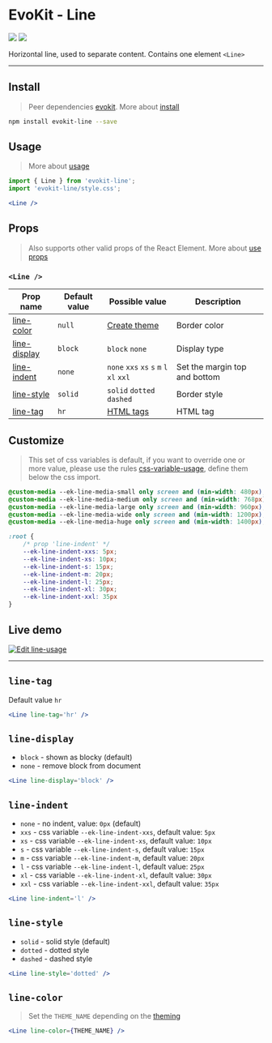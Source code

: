 [evokit]: /packages/evokit/
[CHANGELOG]: /packages/evokit-line/CHANGELOG.md

[css-variable-usage]: //w3schools.com/css/css3_variables.asp
[html-all-tags]: //www.w3schools.com/tags/default.asp

[create_theme]: /docs/base/theme.md
[installation]: /docs/getting-started/installation.md
[quik-start]: /docs/getting-started/quick-start.md
[use-props]: /docs/getting-started/props.md

[line-color]: #line-color
[line-display]: #line-display
[line-indent]: #line-indent
[line-style]: #line-style
[line-tag]: #line-tag

# EvoKit - Line

[![](https://img.shields.io/npm/v/evokit-line.svg)](https://www.npmjs.com/package/evokit-line)
[![](https://img.shields.io/badge/page-CHANGELOG-42b983)][CHANGELOG]

Horizontal line, used to separate content. Contains one element `<Line>`

---

## Install

> Peer dependencies [evokit]. More about [install][installation]

```bash
npm install evokit-line --save
```

## Usage

> More about [usage][quik-start]

```jsx
import { Line } from 'evokit-line';
import 'evokit-line/style.css';

<Line />
```

## Props

> Also supports other valid props of the React Element. More about [use props][use-props]

### `<Line />`

| Prop name      | Default value | Possible value | Description  |
|----------------|---------------|----------------|--------------|
| [line-color]   | `null`        | [Create theme][create_theme] | Border color |
| [line-display] | `block`       | `block` `none` | Display type |
| [line-indent]  | `none`        | `none` `xxs` `xs` `s` `m` `l` `xl` `xxl` | Set the margin top and bottom |
| [line-style]   | `solid`       | `solid` `dotted` `dashed` | Border style |
| [line-tag]     | `hr`          | [HTML tags][html-all-tags] | HTML tag    |

## Customize

> This set of css variables is default, if you want to override one or more value, please use the rules [css-variable-usage], define them below the css import.

```css
@custom-media --ek-line-media-small only screen and (min-width: 480px);
@custom-media --ek-line-media-medium only screen and (min-width: 768px);
@custom-media --ek-line-media-large only screen and (min-width: 960px);
@custom-media --ek-line-media-wide only screen and (min-width: 1200px);
@custom-media --ek-line-media-huge only screen and (min-width: 1400px);

:root {
    /* prop 'line-indent' */
    --ek-line-indent-xxs: 5px;
    --ek-line-indent-xs: 10px;
    --ek-line-indent-s: 15px;
    --ek-line-indent-m: 20px;
    --ek-line-indent-l: 25px;
    --ek-line-indent-xl: 30px;
    --ek-line-indent-xxl: 35px
}
```

## Live demo

[![Edit line-usage](https://codesandbox.io/static/img/play-codesandbox.svg)](https://codesandbox.io/embed/lineusage-mti8w?fontsize=14&runonclick=0 ':include :type=iframe width=100% height=500px')

---

## `line-tag`

Default value `hr`

```jsx
<Line line-tag='hr' />
```

## `line-display`

- `block` - shown as blocky (default)
- `none` - remove block from document

```jsx
<Line line-display='block' />
```

## `line-indent`

- `none` - no indent, value: `0px` (default)
- `xxs` - css variable `--ek-line-indent-xxs`, default value: `5px`
- `xs` - css variable `--ek-line-indent-xs`, default value: `10px`
- `s` - css variable `--ek-line-indent-s`, default value: `15px`
- `m` - css variable `--ek-line-indent-m`, default value: `20px`
- `l` - css variable `--ek-line-indent-l`, default value: `25px`
- `xl` - css variable `--ek-line-indent-xl`, default value: `30px`
- `xxl` - css variable `--ek-line-indent-xxl`, default value: `35px`

```jsx
<Line line-indent='l' />
```

## `line-style`

- `solid` - solid style (default)
- `dotted` - dotted style
- `dashed` - dashed style

```jsx
<Line line-style='dotted' />
```

## `line-color`

> Set the `THEME_NAME` depending on the [theming][create_theme]

```jsx
<Line line-color={THEME_NAME} />
```
